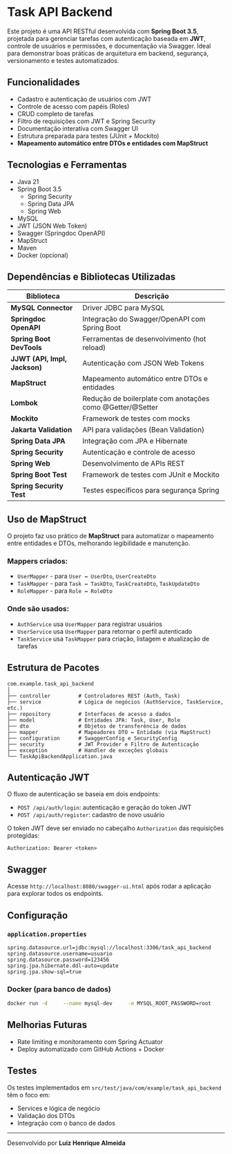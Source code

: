 # Task API Backend

Este projeto é uma API RESTful desenvolvida com **Spring Boot 3.5**, projetada para gerenciar tarefas com autenticação baseada em **JWT**, controle de usuários e permissões, e documentação via Swagger. Ideal para demonstrar boas práticas de arquitetura em backend, segurança, versionamento e testes automatizados.

## Funcionalidades

- Cadastro e autenticação de usuários com JWT
- Controle de acesso com papéis (Roles)
- CRUD completo de tarefas
- Filtro de requisições com JWT e Spring Security
- Documentação interativa com Swagger UI
- Estrutura preparada para testes (JUnit + Mockito)
- **Mapeamento automático entre DTOs e entidades com MapStruct**

## Tecnologias e Ferramentas

- Java 21
- Spring Boot 3.5
  - Spring Security
  - Spring Data JPA
  - Spring Web
- MySQL
- JWT (JSON Web Token)
- Swagger (Springdoc OpenAPI)
- MapStruct
- Maven
- Docker (opcional)

## Dependências e Bibliotecas Utilizadas

| Biblioteca                    | Descrição                                                 |
| ----------------------------- | --------------------------------------------------------- |
| **MySQL Connector**           | Driver JDBC para MySQL                                    |
| **Springdoc OpenAPI**         | Integração do Swagger/OpenAPI com Spring Boot             |
| **Spring Boot DevTools**      | Ferramentas de desenvolvimento (hot reload)               |
| **JJWT (API, Impl, Jackson)** | Autenticação com JSON Web Tokens                          |
| **MapStruct**                 | Mapeamento automático entre DTOs e entidades              |
| **Lombok**                    | Redução de boilerplate com anotações como @Getter/@Setter |
| **Mockito**                   | Framework de testes com mocks                             |
| **Jakarta Validation**        | API para validações (Bean Validation)                     |
| **Spring Data JPA**           | Integração com JPA e Hibernate                            |
| **Spring Security**           | Autenticação e controle de acesso                         |
| **Spring Web**                | Desenvolvimento de APIs REST                              |
| **Spring Boot Test**          | Framework de testes com JUnit e Mockito                   |
| **Spring Security Test**      | Testes específicos para segurança Spring                  |

## Uso de MapStruct

O projeto faz uso prático de **MapStruct** para automatizar o mapeamento entre entidades e DTOs, melhorando legibilidade e manutenção.

### Mappers criados:

- `UserMapper` - para `User ↔ UserDto`, `UserCreateDto`
- `TaskMapper` - para `Task ↔ TaskDto`, `TaskCreateDto`, `TaskUpdateDto`
- `RoleMapper` - para `Role ↔ RoleDto`

### Onde são usados:

- `AuthService` usa `UserMapper` para registrar usuários
- `UserService` usa `UserMapper` para retornar o perfil autenticado
- `TaskService` usa `TaskMapper` para criação, listagem e atualização de tarefas

## Estrutura de Pacotes

```
com.example.task_api_backend
│
├── controller         # Controladores REST (Auth, Task)
├── service            # Lógica de negócios (AuthService, TaskService, etc.)
├── repository         # Interfaces de acesso a dados
├── model              # Entidades JPA: Task, User, Role
├── dto                # Objetos de transferência de dados
├── mapper             # Mapeadores DTO ↔ Entidade (via MapStruct)
├── configuration      # SwaggerConfig e SecurityConfig
├── security           # JWT Provider e Filtro de Autenticação
├── exception          # Handler de exceções globais
└── TaskApiBackendApplication.java
```

## Autenticação JWT

O fluxo de autenticação se baseia em dois endpoints:

- `POST /api/auth/login`: autenticação e geração do token JWT
- `POST /api/auth/register`: cadastro de novo usuário

O token JWT deve ser enviado no cabeçalho `Authorization` das requisições protegidas:

```
Authorization: Bearer <token>
```

## Swagger

Acesse `http://localhost:8080/swagger-ui.html` após rodar a aplicação para explorar todos os endpoints.

## Configuração

### `application.properties`

```properties
spring.datasource.url=jdbc:mysql://localhost:3306/task_api_backend
spring.datasource.username=usuario
spring.datasource.password=123456
spring.jpa.hibernate.ddl-auto=update
spring.jpa.show-sql=true
```

### Docker (para banco de dados)

```bash
docker run -d     --name mysql-dev     -e MYSQL_ROOT_PASSWORD=root     -e MYSQL_DATABASE=task_api_backend     -e MYSQL_USER=usuario     -e MYSQL_PASSWORD=123456     -p 3306:3306     mysql:latest
```

## Melhorias Futuras

- Rate limiting e monitoramento com Spring Actuator
- Deploy automatizado com GitHub Actions + Docker

## Testes

Os testes implementados em `src/test/java/com/example/task_api_backend` têm o foco em:

- Services e lógica de negócio
- Validação dos DTOs
- Integração com o banco de dados

---

Desenvolvido por **Luiz Henrique Almeida**
